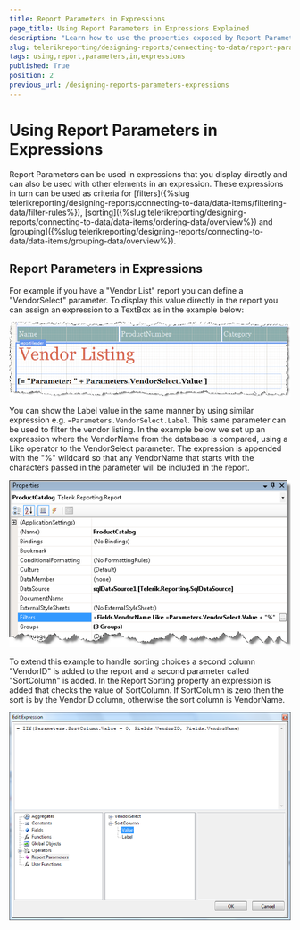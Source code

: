 ```yaml
---
title: Report Parameters in Expressions
page_title: Using Report Parameters in Expressions Explained
description: "Learn how to use the properties exposed by Report Parameters in Expressions in Telerik Reporting."
slug: telerikreporting/designing-reports/connecting-to-data/report-parameters/using-report-parameters-in-expressions
tags: using,report,parameters,in,expressions
published: True
position: 2
previous_url: /designing-reports-parameters-expressions
---
```


# Using Report Parameters in Expressions

Report Parameters can be used in expressions that you display directly and can also be used with other elements in an expression. These expressions in turn can be used as criteria for [filters]({%slug telerikreporting/designing-reports/connecting-to-data/data-items/filtering-data/filter-rules%}), [sorting]({%slug telerikreporting/designing-reports/connecting-to-data/data-items/ordering-data/overview%}) and [grouping]({%slug telerikreporting/designing-reports/connecting-to-data/data-items/grouping-data/overview%}).

## Report Parameters in Expressions

For example if you have a "Vendor List" report you can define a "VendorSelect" parameter. To display this value directly in the report you can assign an expression to a TextBox as in the example below:

![Vendor List report with an expression using a VendorSelect parameter value](images/DesignParameters002.png)

You can show the Label value in the same manner by using similar expression e.g. `=Parameters.VendorSelect.Label`. This same parameter can be used to filter the vendor listing. In the example below we set up an expression where the VendorName from the database is compared, using a Like operator to the VendorSelect parameter. The expression is appended with the "%" wildcard so that any VendorName that starts with the characters passed in the parameter will be included in the report.

![Filtering Product Catalog report with an expression where the VendorName from the database is compared, using a Like operator to the VendorSelect parameter](images/DesignParameters003.png)

To extend this example to handle sorting choices a second column "VendorID" is added to the report and a second parameter called "SortColumn" is added. In the Report Sorting property an expression is added that checks the value of SortColumn. If SortColumn is zero then the sort is by the VendorID column, otherwise the sort column is VendorName.

![A Sorting expression that checks the value of Parameter SortColumn. If it is zero the sort is by the VendorID column, otherwise the sort column is VendorName](images/DesignParameters007.png)
